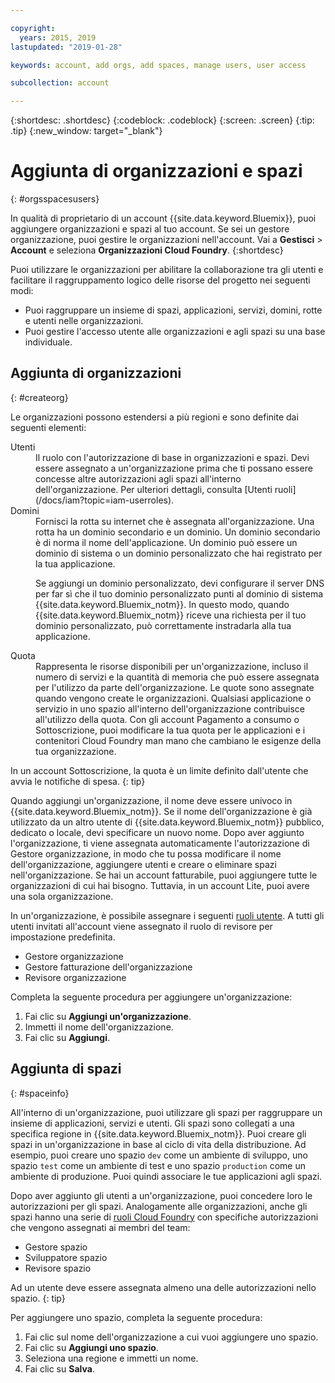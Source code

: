 ```yaml
---

copyright:
  years: 2015, 2019
lastupdated: "2019-01-28"

keywords: account, add orgs, add spaces, manage users, user access

subcollection: account

---
```


{:shortdesc: .shortdesc}
{:codeblock: .codeblock}
{:screen: .screen}
{:tip: .tip}
{:new_window: target="_blank"}

# Aggiunta di organizzazioni e spazi
{: #orgsspacesusers}

In qualità di proprietario di un account {{site.data.keyword.Bluemix}}, puoi aggiungere organizzazioni e spazi al tuo account. Se sei un gestore organizzazione, puoi gestire le organizzazioni nell'account. Vai a **Gestisci** > **Account** e seleziona **Organizzazioni Cloud Foundry**.
{:shortdesc}

Puoi utilizzare le organizzazioni per abilitare la collaborazione tra gli utenti e facilitare il raggruppamento logico delle risorse del progetto nei seguenti modi:

   * Puoi raggruppare un insieme di spazi, applicazioni, servizi, domini, rotte e utenti nelle organizzazioni.
   * Puoi gestire l'accesso utente alle organizzazioni e agli spazi su una base individuale.

## Aggiunta di organizzazioni
{: #createorg}

Le organizzazioni possono estendersi a più regioni e sono definite dai seguenti elementi:

<dl>
<dt>Utenti</dt>
<dd>Il ruolo con l'autorizzazione di base in organizzazioni e spazi. Devi essere assegnato
a un'organizzazione prima che ti possano essere concesse altre autorizzazioni agli
spazi all'interno dell'organizzazione. Per ulteriori dettagli, consulta [Utenti ruoli](/docs/iam?topic=iam-userroles).</dd>
<dt>Domini</dt>
<dd>Fornisci la rotta su internet che è assegnata all'organizzazione. Una rotta ha un dominio secondario e un dominio. Un dominio secondario è di norma il nome dell'applicazione. Un dominio può essere un dominio di sistema o un dominio personalizzato che hai registrato per la tua applicazione.<br/>
<p>Se aggiungi un dominio personalizzato, devi configurare il server DNS per far sì che il tuo dominio personalizzato punti al dominio di sistema {{site.data.keyword.Bluemix_notm}}. In questo modo, quando {{site.data.keyword.Bluemix_notm}} riceve una richiesta per il tuo dominio personalizzato, può correttamente instradarla alla tua applicazione.</p></dd>
<dt>Quota</dt>
<dd>Rappresenta le risorse disponibili per un'organizzazione, incluso il numero di servizi e la quantità di memoria che può essere assegnata per l'utilizzo da parte dell'organizzazione. Le quote sono assegnate quando vengono create le organizzazioni. Qualsiasi applicazione o servizio in uno spazio all'interno dell'organizzazione contribuisce all'utilizzo della quota. Con gli account Pagamento a consumo o Sottoscrizione, puoi modificare la tua quota per le applicazioni e i contenitori Cloud Foundry man mano che cambiano le esigenze della tua organizzazione.</dd>
</dl>

In un account Sottoscrizione, la quota è un limite definito dall'utente che avvia le notifiche di spesa.
{: tip}

Quando aggiungi un'organizzazione, il nome deve essere univoco in {{site.data.keyword.Bluemix_notm}}. Se il nome dell'organizzazione è già utilizzato da un altro utente di {{site.data.keyword.Bluemix_notm}} pubblico, dedicato o locale, devi specificare un nuovo nome. Dopo aver aggiunto l'organizzazione, ti viene assegnata automaticamente l'autorizzazione di Gestore organizzazione, in modo che tu possa modificare il nome dell'organizzazione, aggiungere utenti e creare o eliminare spazi nell'organizzazione. Se hai un account fatturabile, puoi aggiungere tutte le organizzazioni di cui hai bisogno. Tuttavia, in un account Lite, puoi avere una sola organizzazione.

In un'organizzazione, è possibile assegnare i seguenti [ruoli utente](/docs/iam?topic=iam-userroles). A tutti gli utenti invitati all'account viene assegnato il ruolo di revisore per impostazione predefinita.

   * Gestore organizzazione
   * Gestore fatturazione dell'organizzazione
   * Revisore organizzazione

Completa la seguente procedura per aggiungere un'organizzazione:

  1. Fai clic su **Aggiungi un'organizzazione**.
  2. Immetti il nome dell'organizzazione.  
  3. Fai clic su **Aggiungi**.

<!-- Add info on Manage infrastructure option under a space -->

## Aggiunta di spazi
{: #spaceinfo}

All'interno di un'organizzazione, puoi utilizzare gli spazi per raggruppare un insieme di applicazioni, servizi e utenti. Gli spazi sono collegati a una specifica
regione in {{site.data.keyword.Bluemix_notm}}. Puoi creare gli spazi in un'organizzazione in base al ciclo di vita della distribuzione. Ad esempio, puoi creare uno spazio `dev` come un ambiente di sviluppo,
uno spazio `test` come un ambiente di test e uno
spazio `production` come un ambiente di produzione. Puoi quindi associare
le tue applicazioni agli spazi.

Dopo aver aggiunto gli utenti a un'organizzazione, puoi concedere loro le autorizzazioni per gli spazi. Analogamente alle organizzazioni, anche gli spazi hanno una serie di [ruoli Cloud Foundry](/docs/iam?topic=iam-cfaccess#cfroles) con specifiche autorizzazioni che vengono assegnati ai membri del team:

  * Gestore spazio
  * Sviluppatore spazio
  * Revisore spazio

Ad un utente deve essere assegnata almeno una delle autorizzazioni nello spazio.
{: tip}

Per aggiungere uno spazio, completa la seguente procedura:

  1. Fai clic sul nome dell'organizzazione a cui vuoi aggiungere uno spazio.
  2. Fai clic su **Aggiungi uno spazio**.
  3. Seleziona una regione e immetti un nome.
  4. Fai clic su **Salva**.
